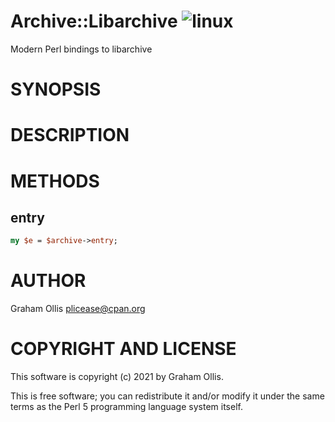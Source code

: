 # Archive::Libarchive ![linux](https://github.com/uperl/Archive-Libarchive/workflows/linux/badge.svg)

Modern Perl bindings to libarchive

# SYNOPSIS

# DESCRIPTION

# METHODS

## entry

```perl
my $e = $archive->entry;
```

# AUTHOR

Graham Ollis <plicease@cpan.org>

# COPYRIGHT AND LICENSE

This software is copyright (c) 2021 by Graham Ollis.

This is free software; you can redistribute it and/or modify it under
the same terms as the Perl 5 programming language system itself.
